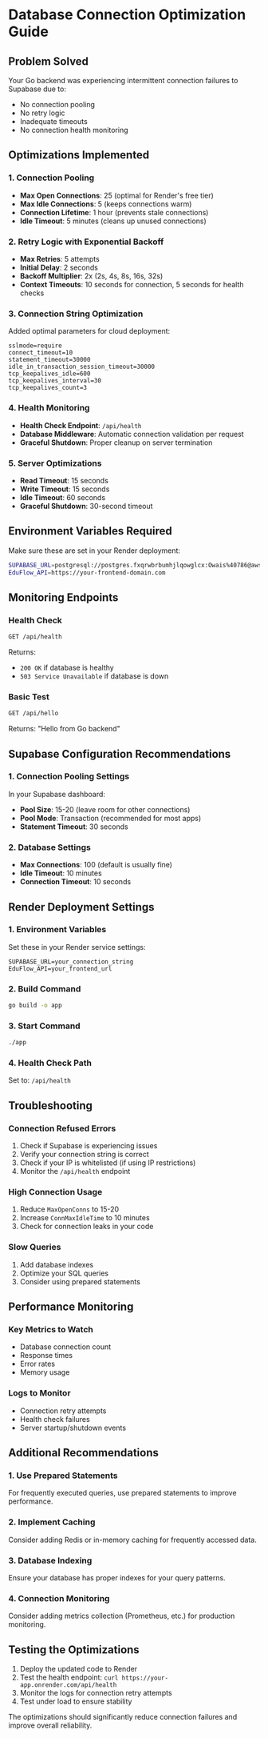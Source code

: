 # Database Connection Optimization Guide

## Problem Solved
Your Go backend was experiencing intermittent connection failures to Supabase due to:
- No connection pooling
- No retry logic
- Inadequate timeouts
- No connection health monitoring

## Optimizations Implemented

### 1. Connection Pooling
- **Max Open Connections**: 25 (optimal for Render's free tier)
- **Max Idle Connections**: 5 (keeps connections warm)
- **Connection Lifetime**: 1 hour (prevents stale connections)
- **Idle Timeout**: 5 minutes (cleans up unused connections)

### 2. Retry Logic with Exponential Backoff
- **Max Retries**: 5 attempts
- **Initial Delay**: 2 seconds
- **Backoff Multiplier**: 2x (2s, 4s, 8s, 16s, 32s)
- **Context Timeouts**: 10 seconds for connection, 5 seconds for health checks

### 3. Connection String Optimization
Added optimal parameters for cloud deployment:
```
sslmode=require
connect_timeout=10
statement_timeout=30000
idle_in_transaction_session_timeout=30000
tcp_keepalives_idle=600
tcp_keepalives_interval=30
tcp_keepalives_count=3
```

### 4. Health Monitoring
- **Health Check Endpoint**: `/api/health`
- **Database Middleware**: Automatic connection validation per request
- **Graceful Shutdown**: Proper cleanup on server termination

### 5. Server Optimizations
- **Read Timeout**: 15 seconds
- **Write Timeout**: 15 seconds
- **Idle Timeout**: 60 seconds
- **Graceful Shutdown**: 30-second timeout

## Environment Variables Required

Make sure these are set in your Render deployment:

```bash
SUPABASE_URL=postgresql://postgres.fxqrwbrbumhjlqowglcx:Owais%40786@aws-1-ap-south-1.pooler.supabase.com:6543/postgres?sslmode=require
EduFlow_API=https://your-frontend-domain.com
```

## Monitoring Endpoints

### Health Check
```bash
GET /api/health
```
Returns:
- `200 OK` if database is healthy
- `503 Service Unavailable` if database is down

### Basic Test
```bash
GET /api/hello
```
Returns: "Hello from Go backend"

## Supabase Configuration Recommendations

### 1. Connection Pooling Settings
In your Supabase dashboard:
- **Pool Size**: 15-20 (leave room for other connections)
- **Pool Mode**: Transaction (recommended for most apps)
- **Statement Timeout**: 30 seconds

### 2. Database Settings
- **Max Connections**: 100 (default is usually fine)
- **Idle Timeout**: 10 minutes
- **Connection Timeout**: 10 seconds

## Render Deployment Settings

### 1. Environment Variables
Set these in your Render service settings:
```
SUPABASE_URL=your_connection_string
EduFlow_API=your_frontend_url
```

### 2. Build Command
```bash
go build -o app
```

### 3. Start Command
```bash
./app
```

### 4. Health Check Path
Set to: `/api/health`

## Troubleshooting

### Connection Refused Errors
1. Check if Supabase is experiencing issues
2. Verify your connection string is correct
3. Check if your IP is whitelisted (if using IP restrictions)
4. Monitor the `/api/health` endpoint

### High Connection Usage
1. Reduce `MaxOpenConns` to 15-20
2. Increase `ConnMaxIdleTime` to 10 minutes
3. Check for connection leaks in your code

### Slow Queries
1. Add database indexes
2. Optimize your SQL queries
3. Consider using prepared statements

## Performance Monitoring

### Key Metrics to Watch
- Database connection count
- Response times
- Error rates
- Memory usage

### Logs to Monitor
- Connection retry attempts
- Health check failures
- Server startup/shutdown events

## Additional Recommendations

### 1. Use Prepared Statements
For frequently executed queries, use prepared statements to improve performance.

### 2. Implement Caching
Consider adding Redis or in-memory caching for frequently accessed data.

### 3. Database Indexing
Ensure your database has proper indexes for your query patterns.

### 4. Connection Monitoring
Consider adding metrics collection (Prometheus, etc.) for production monitoring.

## Testing the Optimizations

1. Deploy the updated code to Render
2. Test the health endpoint: `curl https://your-app.onrender.com/api/health`
3. Monitor the logs for connection retry attempts
4. Test under load to ensure stability

The optimizations should significantly reduce connection failures and improve overall reliability.
